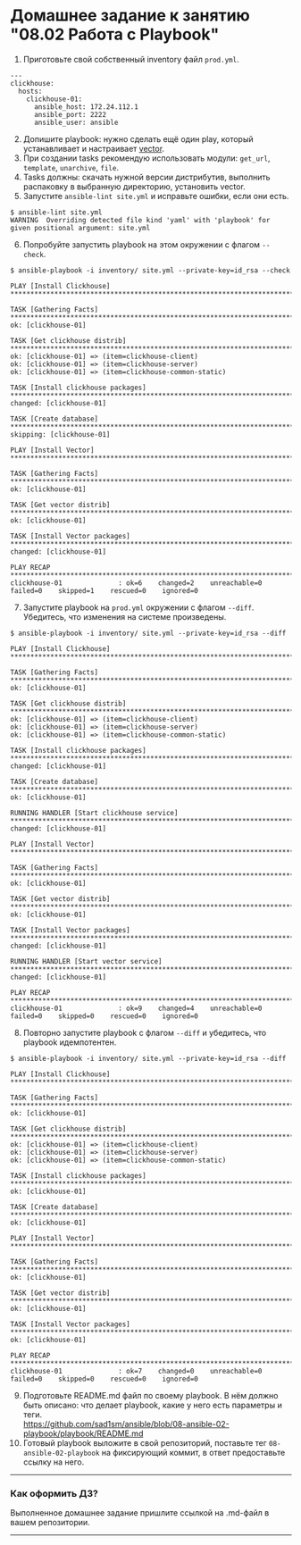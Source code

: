 # Домашнее задание к занятию "08.02 Работа с Playbook"

1. Приготовьте свой собственный inventory файл `prod.yml`.
```
---
clickhouse:
  hosts:
    clickhouse-01:
      ansible_host: 172.24.112.1
      ansible_port: 2222
      ansible_user: ansible
```
2. Допишите playbook: нужно сделать ещё один play, который устанавливает и настраивает [vector](https://vector.dev).
3. При создании tasks рекомендую использовать модули: `get_url`, `template`, `unarchive`, `file`.
4. Tasks должны: скачать нужной версии дистрибутив, выполнить распаковку в выбранную директорию, установить vector.
5. Запустите `ansible-lint site.yml` и исправьте ошибки, если они есть.
```
$ ansible-lint site.yml
WARNING  Overriding detected file kind 'yaml' with 'playbook' for given positional argument: site.yml
```
6. Попробуйте запустить playbook на этом окружении с флагом `--check`.
```
$ ansible-playbook -i inventory/ site.yml --private-key=id_rsa --check

PLAY [Install Clickhouse] **********************************************************************************************************************

TASK [Gathering Facts] *************************************************************************************************************************
ok: [clickhouse-01]

TASK [Get clickhouse distrib] ******************************************************************************************************************
ok: [clickhouse-01] => (item=clickhouse-client)
ok: [clickhouse-01] => (item=clickhouse-server)
ok: [clickhouse-01] => (item=clickhouse-common-static)

TASK [Install clickhouse packages] *************************************************************************************************************
changed: [clickhouse-01]

TASK [Create database] *************************************************************************************************************************
skipping: [clickhouse-01]

PLAY [Install Vector] **************************************************************************************************************************

TASK [Gathering Facts] *************************************************************************************************************************
ok: [clickhouse-01]

TASK [Get vector distrib] **********************************************************************************************************************
ok: [clickhouse-01]

TASK [Install Vector packages] *****************************************************************************************************************
changed: [clickhouse-01]

PLAY RECAP *************************************************************************************************************************************
clickhouse-01              : ok=6    changed=2    unreachable=0    failed=0    skipped=1    rescued=0    ignored=0
```
7. Запустите playbook на `prod.yml` окружении с флагом `--diff`. Убедитесь, что изменения на системе произведены.
```
$ ansible-playbook -i inventory/ site.yml --private-key=id_rsa --diff

PLAY [Install Clickhouse] **********************************************************************************************

TASK [Gathering Facts] *************************************************************************************************
ok: [clickhouse-01]

TASK [Get clickhouse distrib] ******************************************************************************************
ok: [clickhouse-01] => (item=clickhouse-client)
ok: [clickhouse-01] => (item=clickhouse-server)
ok: [clickhouse-01] => (item=clickhouse-common-static)

TASK [Install clickhouse packages] *************************************************************************************
changed: [clickhouse-01]

TASK [Create database] *************************************************************************************************
ok: [clickhouse-01]

RUNNING HANDLER [Start clickhouse service] *****************************************************************************
changed: [clickhouse-01]

PLAY [Install Vector] **************************************************************************************************

TASK [Gathering Facts] *************************************************************************************************
ok: [clickhouse-01]

TASK [Get vector distrib] **********************************************************************************************
ok: [clickhouse-01]

TASK [Install Vector packages] *****************************************************************************************
changed: [clickhouse-01]

RUNNING HANDLER [Start vector service] *********************************************************************************
changed: [clickhouse-01]

PLAY RECAP *************************************************************************************************************
clickhouse-01              : ok=9    changed=4    unreachable=0    failed=0    skipped=0    rescued=0    ignored=0
```
8. Повторно запустите playbook с флагом `--diff` и убедитесь, что playbook идемпотентен.
```
$ ansible-playbook -i inventory/ site.yml --private-key=id_rsa --diff

PLAY [Install Clickhouse] **********************************************************************************************

TASK [Gathering Facts] *************************************************************************************************
ok: [clickhouse-01]

TASK [Get clickhouse distrib] ******************************************************************************************
ok: [clickhouse-01] => (item=clickhouse-client)
ok: [clickhouse-01] => (item=clickhouse-server)
ok: [clickhouse-01] => (item=clickhouse-common-static)

TASK [Install clickhouse packages] *************************************************************************************
ok: [clickhouse-01]

TASK [Create database] *************************************************************************************************
ok: [clickhouse-01]

PLAY [Install Vector] **************************************************************************************************

TASK [Gathering Facts] *************************************************************************************************
ok: [clickhouse-01]

TASK [Get vector distrib] **********************************************************************************************
ok: [clickhouse-01]

TASK [Install Vector packages] *****************************************************************************************
ok: [clickhouse-01]

PLAY RECAP *************************************************************************************************************
clickhouse-01              : ok=7    changed=0    unreachable=0    failed=0    skipped=0    rescued=0    ignored=0
```
9. Подготовьте README.md файл по своему playbook. В нём должно быть описано: что делает playbook, какие у него есть параметры и теги.  
https://github.com/sad1sm/ansible/blob/08-ansible-02-playbook/playbook/README.md  
10. Готовый playbook выложите в свой репозиторий, поставьте тег `08-ansible-02-playbook` на фиксирующий коммит, в ответ предоставьте ссылку на него.

---

### Как оформить ДЗ?

Выполненное домашнее задание пришлите ссылкой на .md-файл в вашем репозитории.

---
